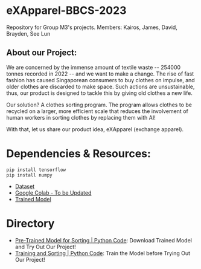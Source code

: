 # eXApparel-BBCS-2023

Repository for Group M3's projects.
Members: Kairos, James, David, Brayden, See Lun
## About our Project:
We are concerned by the immense amount of textile waste -- 254000 tonnes recorded in 2022 -- and we want to make a change. The rise of fast fashion has caused Singaporean consumers to buy clothes on impulse, and older clothes are discarded to make space. Such actions are unsustainable, thus, our product is designed to tackle this by giving old clothes a new life.

Our solution? A clothes sorting program. The program allows clothes to be recycled on a larger, more efficient scale that reduces the involvement of human workers in sorting clothes by replacing them with AI!

With that, let us share our product idea, eXApparel (exchange apparel). 

# Dependencies & Resources:
```
pip install tensorflow
pip install numpy
```
- [Dataset](https://github.com/Kairos-T/clothing-dataset-small)
- [Google Colab - To be Updated]()
- [Trained Model]()

# Directory
- [Pre-Trained Model for Sorting | Python Code](): Download Trained Model and Try Out Our Project!
- [Training and Sorting | Python Code](): Train the Model before Trying Out Our Project!
